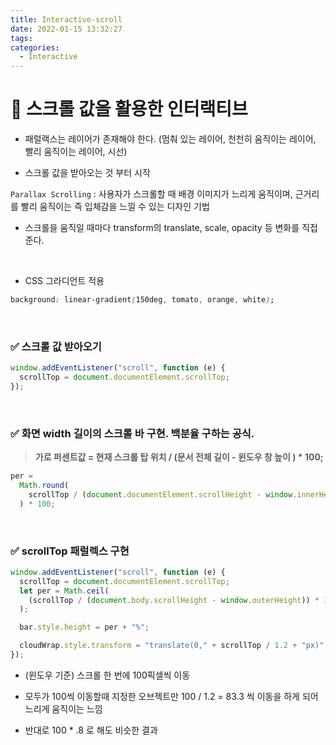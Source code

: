 ```yaml
---
title: Interactive-scroll
date: 2022-01-15 13:32:27
tags:
categories:
  - Interactive
---
```


# 📌 스크롤 값을 활용한 인터랙티브

- 패럴랙스는 레이어가 존재해야 한다. (멈춰 있는 레이어, 천천히 움직이는 레이어, 빨리 움직이는 레이어, 시선)

- 스크롤 값을 받아오는 것 부터 시작

`Parallax Scrolling` : 사용자가 스크롤할 때 배경 이미지가 느리게 움직이며, 근거리를 빨리 움직이는 즉 입체감을 느낄 수 있는 디자인 기법

- 스크롤을 움직일 때마다 transform의 translate, scale, opacity 등 변화를 직접 준다.

<br>

- CSS 그라디언트 적용

```css
background: linear-gradient(150deg, tomato, orange, white);
```

<br>

### ✅ 스크롤 값 받아오기

```javascript
window.addEventListener("scroll", function (e) {
  scrollTop = document.documentElement.scrollTop;
});
```

<br>

### ✅ 화면 width 길이의 스크롤 바 구현. 백분율 구하는 공식.

> **가로 퍼센트값 = 현재 스크롤 탑 위치 / (문서 전체 길이 - 윈도우 창 높이 ) \* 100;**

```javascript
per =
  Math.round(
    scrollTop / (document.documentElement.scrollHeight - window.innerHeight)
  ) * 100;
```

<br>

### ✅ scrollTop 패럴렉스 구현

```javascript
window.addEventListener("scroll", function (e) {
  scrollTop = document.documentElement.scrollTop;
  let per = Math.ceil(
    (scrollTop / (document.body.scrollHeight - window.outerHeight)) * 100
  );

  bar.style.height = per + "%";

  cloudWrap.style.transform = "translate(0," + scrollTop / 1.2 + "px)";
});
```

- (윈도우 기준) 스크롤 한 번에 100픽셀씩 이동

- 모두가 100씩 이동할때 지정한 오브젝트만 100 / 1.2 = 83.3 씩 이동을 하게 되어 느리게 움직이는 느낌

- 반대로 100 \* .8 로 해도 비슷한 결과
